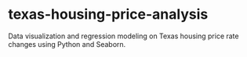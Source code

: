 # texas-housing-price-analysis
Data visualization and regression modeling on Texas housing price rate changes using Python and Seaborn.
